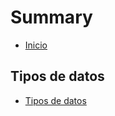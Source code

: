 # Summary

* [Inicio](0_Introducción\0_Sobre_Esta_Guía.md)

## Tipos de datos

* [Tipos de datos](1.Tipos.de.datos\0_Tipos_de_datos.md)
